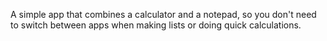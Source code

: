 A simple app that combines a calculator and a notepad, so you don't need to switch between apps when making lists or doing quick calculations.
